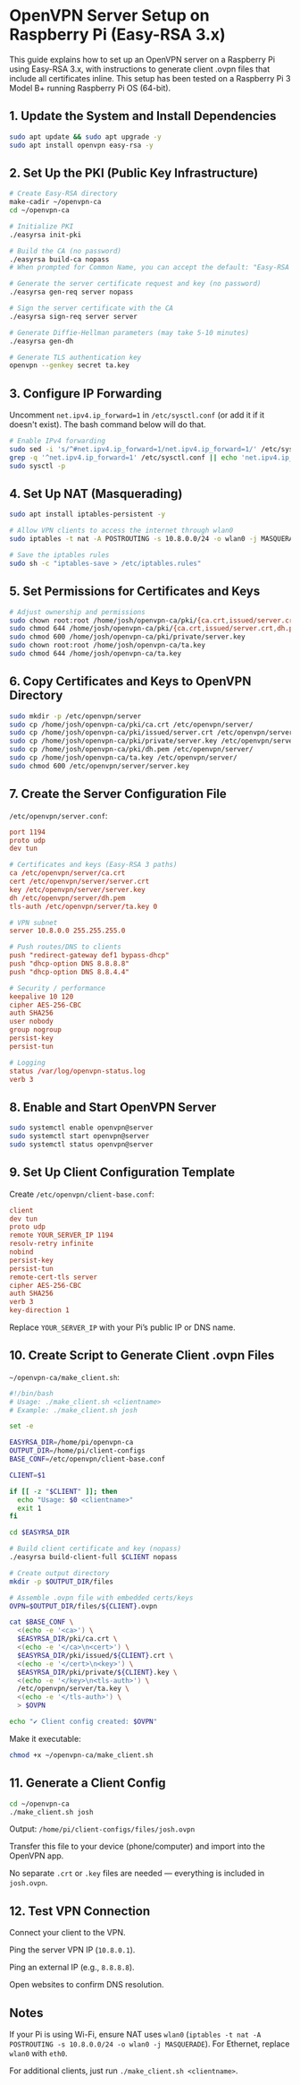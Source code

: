 # OpenVPN Server Setup on Raspberry Pi (Easy-RSA 3.x)

This guide explains how to set up an OpenVPN server on a Raspberry Pi using Easy-RSA 3.x, with instructions to generate client .ovpn files that include all certificates inline. This setup has been tested on a Raspberry Pi 3 Model B+ running Raspberry Pi OS (64-bit).

## 1. Update the System and Install Dependencies
```bash
sudo apt update && sudo apt upgrade -y
sudo apt install openvpn easy-rsa -y
```

## 2. Set Up the PKI (Public Key Infrastructure)
```bash
# Create Easy-RSA directory
make-cadir ~/openvpn-ca
cd ~/openvpn-ca

# Initialize PKI
./easyrsa init-pki

# Build the CA (no password)
./easyrsa build-ca nopass
# When prompted for Common Name, you can accept the default: "Easy-RSA CA"

# Generate the server certificate request and key (no password)
./easyrsa gen-req server nopass

# Sign the server certificate with the CA
./easyrsa sign-req server server

# Generate Diffie-Hellman parameters (may take 5-10 minutes)
./easyrsa gen-dh

# Generate TLS authentication key
openvpn --genkey secret ta.key
```

## 3. Configure IP Forwarding
Uncomment `net.ipv4.ip_forward=1` in `/etc/sysctl.conf` (or add it if it doesn't exist). The bash command below will do that.
```bash
# Enable IPv4 forwarding
sudo sed -i 's/^#net.ipv4.ip_forward=1/net.ipv4.ip_forward=1/' /etc/sysctl.conf
grep -q '^net.ipv4.ip_forward=1' /etc/sysctl.conf || echo 'net.ipv4.ip_forward=1' | sudo tee -a /etc/sysctl.conf
sudo sysctl -p
```

## 4. Set Up NAT (Masquerading)
```bash
sudo apt install iptables-persistent -y

# Allow VPN clients to access the internet through wlan0
sudo iptables -t nat -A POSTROUTING -s 10.8.0.0/24 -o wlan0 -j MASQUERADE

# Save the iptables rules
sudo sh -c "iptables-save > /etc/iptables.rules"
```

## 5. Set Permissions for Certificates and Keys
```bash
# Adjust ownership and permissions
sudo chown root:root /home/josh/openvpn-ca/pki/{ca.crt,issued/server.crt,private/server.key,dh.pem}
sudo chmod 644 /home/josh/openvpn-ca/pki/{ca.crt,issued/server.crt,dh.pem}
sudo chmod 600 /home/josh/openvpn-ca/pki/private/server.key
sudo chown root:root /home/josh/openvpn-ca/ta.key
sudo chmod 644 /home/josh/openvpn-ca/ta.key
```

## 6. Copy Certificates and Keys to OpenVPN Directory
```bash
sudo mkdir -p /etc/openvpn/server
sudo cp /home/josh/openvpn-ca/pki/ca.crt /etc/openvpn/server/
sudo cp /home/josh/openvpn-ca/pki/issued/server.crt /etc/openvpn/server/
sudo cp /home/josh/openvpn-ca/pki/private/server.key /etc/openvpn/server/
sudo cp /home/josh/openvpn-ca/pki/dh.pem /etc/openvpn/server/
sudo cp /home/josh/openvpn-ca/ta.key /etc/openvpn/server/
sudo chmod 600 /etc/openvpn/server/server.key
```

## 7. Create the Server Configuration File

`/etc/openvpn/server.conf`:

```conf
port 1194
proto udp
dev tun

# Certificates and keys (Easy-RSA 3 paths)
ca /etc/openvpn/server/ca.crt
cert /etc/openvpn/server/server.crt
key /etc/openvpn/server/server.key
dh /etc/openvpn/server/dh.pem
tls-auth /etc/openvpn/server/ta.key 0

# VPN subnet
server 10.8.0.0 255.255.255.0

# Push routes/DNS to clients
push "redirect-gateway def1 bypass-dhcp"
push "dhcp-option DNS 8.8.8.8"
push "dhcp-option DNS 8.8.4.4"

# Security / performance
keepalive 10 120
cipher AES-256-CBC
auth SHA256
user nobody
group nogroup
persist-key
persist-tun

# Logging
status /var/log/openvpn-status.log
verb 3
```

## 8. Enable and Start OpenVPN Server
```bash
sudo systemctl enable openvpn@server
sudo systemctl start openvpn@server
sudo systemctl status openvpn@server
```

## 9. Set Up Client Configuration Template

Create `/etc/openvpn/client-base.conf`:

```conf
client
dev tun
proto udp
remote YOUR_SERVER_IP 1194
resolv-retry infinite
nobind
persist-key
persist-tun
remote-cert-tls server
cipher AES-256-CBC
auth SHA256
verb 3
key-direction 1
```

Replace `YOUR_SERVER_IP` with your Pi’s public IP or DNS name.

## 10. Create Script to Generate Client .ovpn Files

`~/openvpn-ca/make_client.sh`:

```bash
#!/bin/bash
# Usage: ./make_client.sh <clientname>
# Example: ./make_client.sh josh

set -e

EASYRSA_DIR=/home/pi/openvpn-ca
OUTPUT_DIR=/home/pi/client-configs
BASE_CONF=/etc/openvpn/client-base.conf

CLIENT=$1

if [[ -z "$CLIENT" ]]; then
  echo "Usage: $0 <clientname>"
  exit 1
fi

cd $EASYRSA_DIR

# Build client certificate and key (nopass)
./easyrsa build-client-full $CLIENT nopass

# Create output directory
mkdir -p $OUTPUT_DIR/files

# Assemble .ovpn file with embedded certs/keys
OVPN=$OUTPUT_DIR/files/${CLIENT}.ovpn

cat $BASE_CONF \
  <(echo -e '<ca>') \
  $EASYRSA_DIR/pki/ca.crt \
  <(echo -e '</ca>\n<cert>') \
  $EASYRSA_DIR/pki/issued/${CLIENT}.crt \
  <(echo -e '</cert>\n<key>') \
  $EASYRSA_DIR/pki/private/${CLIENT}.key \
  <(echo -e '</key>\n<tls-auth>') \
  /etc/openvpn/server/ta.key \
  <(echo -e '</tls-auth>') \
  > $OVPN

echo "✔ Client config created: $OVPN"
```

Make it executable:

```bash
chmod +x ~/openvpn-ca/make_client.sh
```

## 11. Generate a Client Config
```bash
cd ~/openvpn-ca
./make_client.sh josh
```

Output: `/home/pi/client-configs/files/josh.ovpn`

Transfer this file to your device (phone/computer) and import into the OpenVPN app.

No separate `.crt` or `.key` files are needed — everything is included in `josh.ovpn`.

## 12. Test VPN Connection

Connect your client to the VPN.

Ping the server VPN IP (`10.8.0.1`).

Ping an external IP (e.g., `8.8.8.8`).

Open websites to confirm DNS resolution.

## Notes

If your Pi is using Wi-Fi, ensure NAT uses `wlan0` (`iptables -t nat -A POSTROUTING -s 10.8.0.0/24 -o wlan0 -j MASQUERADE`). For Ethernet, replace `wlan0` with `eth0`.

For additional clients, just run `./make_client.sh <clientname>`.

